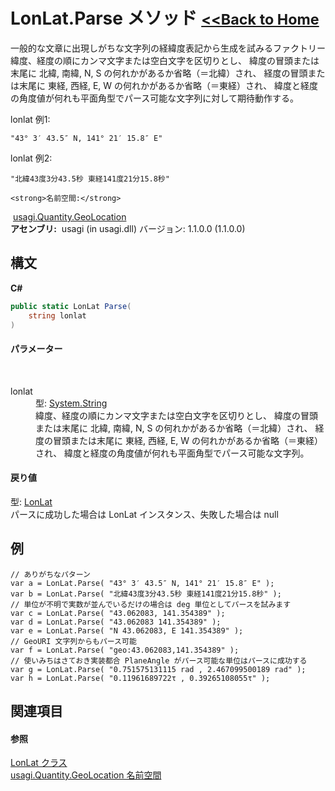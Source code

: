 # LonLat.Parse メソッド <small>[<<Back to Home](https://github.com/usagi/usagi.cs/blob/master/Help/Home.md)</small> 

一般的な文章に出現しがちな文字列の経緯度表記から生成を試みるファクトリー 緯度、経度の順にカンマ文字または空白文字を区切りとし、 緯度の冒頭または末尾に 北緯, 南緯, N, S の何れかがあるか省略（＝北緯）され、 経度の冒頭または末尾に 東経, 西経, E, W の何れかがあるか省略（＝東経）され、 緯度と経度の角度値が何れも平面角型でパース可能な文字列に対して期待動作する。 

lonlat 例1: 
```
"43° 3′ 43.5″ N, 141° 21′ 15.8″ E"
```


lonlat 例2: 
```
"北緯43度3分43.5秒 東経141度21分15.8秒"
```



    <strong>名前空間:</strong>
&nbsp;<a href="N_usagi_Quantity_GeoLocation.md">usagi.Quantity.GeoLocation</a><br /><strong>アセンブリ:</strong>
&nbsp;usagi (in usagi.dll) バージョン: 1.1.0.0 (1.1.0.0)

## 構文

**C#**<br />
``` C#
public static LonLat Parse(
	string lonlat
)
```


#### パラメーター
&nbsp;<dl><dt>lonlat</dt><dd>型: <a href="http://msdn2.microsoft.com/ja-jp/library/s1wwdcbf" target="_blank">System.String</a><br />緯度、経度の順にカンマ文字または空白文字を区切りとし、 緯度の冒頭または末尾に 北緯, 南緯, N, S の何れかがあるか省略（＝北緯）され、 経度の冒頭または末尾に 東経, 西経, E, W の何れかがあるか省略（＝東経）され、 緯度と経度の角度値が何れも平面角型でパース可能な文字列。</dd></dl>

#### 戻り値
型: <a href="T_usagi_Quantity_GeoLocation_LonLat.md">LonLat</a><br />パースに成功した場合は LonLat インスタンス、失敗した場合は null

## 例

```
// ありがちなパターン
var a = LonLat.Parse( "43° 3′ 43.5″ N, 141° 21′ 15.8″ E" );
var b = LonLat.Parse( "北緯43度3分43.5秒 東経141度21分15.8秒" );
// 単位が不明で実数が並んでいるだけの場合は deg 単位としてパースを試みます
var c = LonLat.Parse( "43.062083, 141.354389" );
var d = LonLat.Parse( "43.062083 141.354389" );
var e = LonLat.Parse( "N 43.062083, E 141.354389" );
// GeoURI 文字列からもパース可能
var f = LonLat.Parse( "geo:43.062083,141.354389" );
// 使いみちはさておき実装都合 PlaneAngle がパース可能な単位はパースに成功する
var g = LonLat.Parse( "0.751575131115 rad , 2.467099500189 rad" );
var h = LonLat.Parse( "0.11961689722τ , 0.39265108055τ" );
```


## 関連項目


#### 参照
<a href="T_usagi_Quantity_GeoLocation_LonLat.md">LonLat クラス</a><br /><a href="N_usagi_Quantity_GeoLocation.md">usagi.Quantity.GeoLocation 名前空間</a><br />